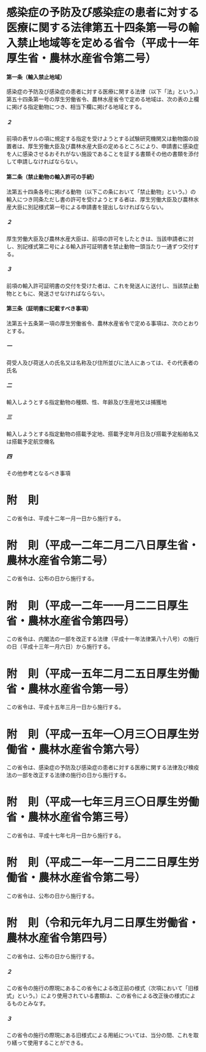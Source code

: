 # 感染症の予防及び感染症の患者に対する医療に関する法律第五十四条第一号の輸入禁止地域等を定める省令（平成十一年厚生省・農林水産省令第二号）
#### 第一条（輸入禁止地域）
感染症の予防及び感染症の患者に対する医療に関する法律（以下「法」という。）第五十四条第一号の厚生労働省令、農林水産省令で定める地域は、次の表の上欄に掲げる指定動物につき、相当下欄に掲げる地域とする。
##### ２
前項の表サルの項に規定する指定を受けようとする試験研究機関又は動物園の設置者は、厚生労働大臣及び農林水産大臣の定めるところにより、申請書に感染症を人に感染させるおそれがない施設であることを証する書類その他の書類を添付して申請しなければならない。
#### 第二条（禁止動物の輸入許可の手続）
法第五十四条各号に掲げる動物（以下この条において「禁止動物」という。）の輸入につき同条ただし書の許可を受けようとする者は、厚生労働大臣及び農林水産大臣に別記様式第一号による申請書を提出しなければならない。
##### ２
厚生労働大臣及び農林水産大臣は、前項の許可をしたときは、当該申請者に対し、別記様式第二号による輸入許可証明書を禁止動物一頭当たり一通ずつ交付する。
##### ３
前項の輸入許可証明書の交付を受けた者は、これを発送人に送付し、当該禁止動物とともに、発送させなければならない。
#### 第三条（証明書に記載すべき事項）
法第五十五条第一項の厚生労働省令、農林水産省令で定める事項は、次のとおりとする。
##### 一
荷受人及び荷送人の氏名又は名称及び住所並びに法人にあっては、その代表者の氏名
##### 二
輸入しようとする指定動物の種類、性、年齢及び生産地又は捕獲地
##### 三
輸入しようとする指定動物の搭載予定地、搭載予定年月日及び搭載予定船舶名又は搭載予定航空機名
##### 四
その他参考となるべき事項
# 附　則
この省令は、平成十二年一月一日から施行する。
# 附　則（平成一二年二月二八日厚生省・農林水産省令第二号）
この省令は、公布の日から施行する。
# 附　則（平成一二年一一月二二日厚生省・農林水産省令第四号）
この省令は、内閣法の一部を改正する法律（平成十一年法律第八十八号）の施行の日（平成十三年一月六日）から施行する。
# 附　則（平成一五年二月二五日厚生労働省・農林水産省令第一号）
この省令は、平成十五年三月一日から施行する。
# 附　則（平成一五年一〇月三〇日厚生労働省・農林水産省令第六号）
この省令は、感染症の予防及び感染症の患者に対する医療に関する法律及び検疫法の一部を改正する法律の施行の日から施行する。
# 附　則（平成一七年三月三〇日厚生労働省・農林水産省令第三号）
この省令は、平成十七年七月一日から施行する。
# 附　則（平成二一年一二月二二日厚生労働省・農林水産省令第二号）
この省令は、公布の日から施行する。
# 附　則（令和元年九月二日厚生労働省・農林水産省令第四号）
この省令は、公布の日から施行する。
##### ２
この省令の施行の際現にあるこの省令による改正前の様式（次項において「旧様式」という。）により使用されている書類は、この省令による改正後の様式によるものとみなす。
##### ３
この省令の施行の際現にある旧様式による用紙については、当分の間、これを取り繕って使用することができる。
